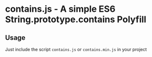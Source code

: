 # contains.js - A simple ES6 String.prototype.contains Polyfill

## Usage

Just include the script `contains.js` or `contains.min.js` in your project